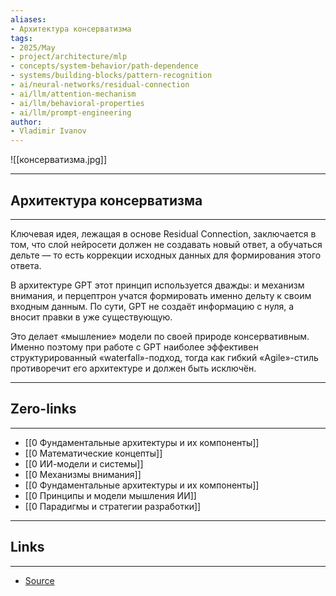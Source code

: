 ```yaml
---
aliases: 
- Архитектура консерватизма 
tags:
- 2025/May
- project/architecture/mlp
- concepts/system-behavior/path-dependence
- systems/building-blocks/pattern-recognition
- ai/neural-networks/residual-connection
- ai/llm/attention-mechanism
- ai/llm/behavioral-properties
- ai/llm/prompt-engineering
author:
- Vladimir Ivanov
---
```

![[консерватизма.jpg]]

-----
##  Архитектура консерватизма 
-----
Ключевая идея, лежащая в основе Residual Connection, заключается в том, что слой нейросети должен не создавать новый ответ, а обучаться дельте — то есть коррекции исходных данных для формирования этого ответа.

В архитектуре GPT этот принцип используется дважды: и механизм внимания, и перцептрон учатся формировать именно дельту к своим входным данным. По сути, GPT не создаёт информацию с нуля, а вносит правки в уже существующую.

Это делает «мышление» модели по своей природе консервативным. Именно поэтому при работе с GPT наиболее эффективен структурированный «waterfall»-подход, тогда как гибкий «Agile»-стиль противоречит его архитектуре и должен быть исключён.

---
## Zero-links
---
- [[0 Фундаментальные архитектуры и их компоненты]]
- [[0 Математические концепты]]
- [[0 ИИ-модели и системы]]
-  [[0 Механизмы внимания]]
- [[0 Фундаментальные архитектуры и их компоненты]]
- [[0 Принципы и модели мышления ИИ]]
- [[0 Парадигмы и стратегии разработки]]

---
## Links
---
- [Source](https://t.me/turboproject/1698)